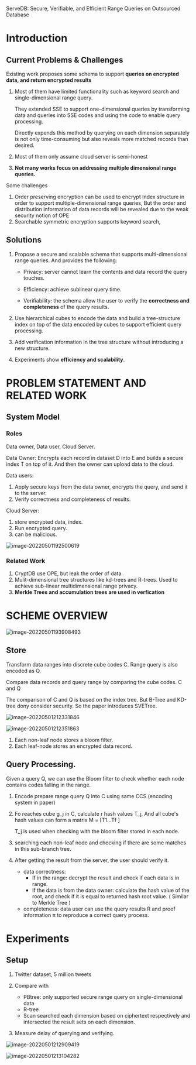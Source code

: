 ServeDB: Secure, Verifiable, and Efficient Range Queries on Outsourced Database

# Introduction

## Current Problems & Challenges

Existing work proposes some schema to support **queries on encrypted data, and return encrypted results**

1. Most of them have limited functionality such as keyword search and single-dimensional range query. 

   They extended SSE to support one-dimensional queries by transforming data and queries into SSE codes and using the code to enable query processing. 

   Directly expends this method by querying on each dimension separately is not only time-consuming but also reveals more matched records than desired.

2. Most of them only assume cloud server is semi-honest

3. **Not many works focus on addressing multiple dimensional range queries.**

Some challenges

1. Order preserving encryption can be used to encrypt Index structure in order to support multiple-dimensional range queries,  But the order and distribution information of data records will be revealed due to the weak security notion of OPE
2. Searchable symmetric encryption supports keyword search,

## Solutions

1. Propose a secure and scalable schema that supports multi-dimensional range queries. And provides the following:

   - Privacy: server cannot learn the contents and data record the query touches.

   - Efficiency: achieve sublinear query time. 

   - Verifiability: the schema allow the user to verify the **correctness and completeness** of the query results.

2. Use hierarchical cubes to encode the data and build a tree-structure index on top of the data encoded by cubes to support efficient query processing.

3. Add verification information in the tree structure without introducing a new structure.

4. Experiments show **efficiency and scalability**.

# PROBLEM STATEMENT AND RELATED WORK

## System Model

### Roles

Data owner, Data user, Cloud Server.

Data Owner: Encrypts each record in dataset D into E and builds a secure index T on top of it. And then the owner can upload data to the cloud.

Data users: 

1. Apply secure keys from the data owner, encrypts the query, and send it to the server.
2. Verify correctness and completeness of results.

Cloud Server: 

1. store encrypted data, index.
2. Run encrypted query.
3. can be malicious.

![image-20220501192500619](imgs/image-20220501192500619.png)

### Related Work

1. CryptDB use OPE, but leak the order of data.
2. Mulit-dimensional tree structures like kd-trees and R-trees. Used to achieve sub-linear multidimensional range privacy.
3. **Merkle Trees and accumulation trees are used in verfication**

# SCHEME OVERVIEW

![image-20220501193908493](imgs/image-20220501193908493.png)

## Store 

Transform data ranges into discrete cube codes C. Range query is also encoded as Q.

Compare data records and query range by comparing the cube codes. C and Q

The comparison of C and Q is based on the index tree. But B-Tree and KD-tree dony consider security. So the paper introduces SVETree.

![image-20220501212331846](imgs/image-20220501212331846.png)

![image-20220501212351863](imgs/image-20220501212351863.png)

1. Each non-leaf node stores a bloom filter. 
2. Each leaf-node stores an encrypted data record.

## Query Processing.

Given a query Q, we can use the Bloom filter to check whether each node contains codes falling in the range.

1. Encode prepare range query Q into C using same CCS (encoding system in paper)

2. Fo reaches cube g_j in C, calculate r hash values T_j, And all cube's hash values can form a matrix M = [T1...Tf ]

   T_j is used when checking with the bloom filter stored in each node. 

3. searching each non-leaf node and checking if there are some matches in this sub-branch tree. 

4. After getting the result from the server, the user should verify it. 

   - data correctness:
     - If in the range: decrypt the result and check if each data is in range.
     - If the data is from the data owner: calculate the hash value of the root, and check if it is equal to returned hash root value. ( Similar to Merkle Tree )
   - completeness: data user can use the query results R and proof information π to reproduce a correct query process.

# Experiments

## Setup

1. Twitter dataset, 5 million tweets
2. Compare with 
   - PBtree: only supported secure range query on single-dimensional data
   - R-tree
   - Scan searched each dimension based on ciphertext respectively and intersected the result sets on each dimension.

3. Measure delay of querying and verifying.

![image-20220501212909419](imgs/image-20220501212909419.png)

![image-20220501213104282](imgs/image-20220501213104282.png)